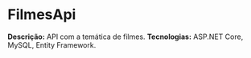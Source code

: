 # FilmesApi

**Descrição:** API com a temática de filmes.
**Tecnologias:** ASP.NET Core, MySQL, Entity Framework.
